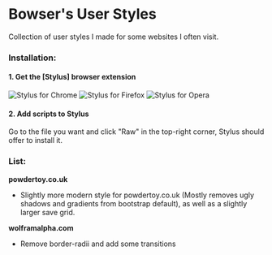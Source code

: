 # Bowser's User Styles

Collection of user styles I made for some websites I often visit.

### Installation:

#### 1. Get the [Stylus] browser extension
![Stylus for Chrome](https://img.shields.io/badge/Get_Stylus_for-Chrome-blue.svg)
![Stylus for Firefox](https://img.shields.io/badge/Get_Stylus_for-Firefox-orange.svg)
![Stylus for Opera](https://img.shields.io/badge/Get_Stylus_for-Opera-red.svg)

#### 2. Add scripts to Stylus
Go to the file you want and click "Raw" in the top-right corner, Stylus 
should offer to install it.

### List:

**powdertoy.co.uk**
- Slightly more modern style for powdertoy.co.uk (Mostly removes ugly shadows and gradients from bootstrap default), as well as a slightly larger save grid.

**wolframalpha.com**
- Remove border-radii and add some transitions

